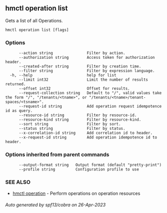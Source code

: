 ## hmctl operation list

Gets a list of all Operations.

```
hmctl operation list [flags]
```

### Options

```
      --action string               Filter by action.
      --authorization string        Access token for authorization header.
      --created-after string        Filter by creation time.
      --filter string               Filter by expression language.
  -h, --help                        help for list
      --limit int32                 Limit the number of results returned.
      --offset int32                Offset for results.
      --request-collection string   Default to "/", valid values take the form "/", "/tenants/<tname>", or "/tenants/<tname>/tenant-spaces/<tsname>".
      --request-id string           Add operation request idempotence id as query.
      --resource-id string          Filter by resource-id.
      --resource-kind string        Filter by resource-kind.
      --sort string                 Filter by sort.
      --status string               Filter by status.
      --x-correlation-id string     Add correlation id to header.
      --x-request-id string         Add operation idempotence id to header.
```

### Options inherited from parent commands

```
      --output-format string   Output format (default "pretty-print")
      --profile string         Configuration profile to use
```

### SEE ALSO

* [hmctl operation](hmctl_operation.md)	 - Perform operations on operation resources

###### Auto generated by spf13/cobra on 26-Apr-2023
